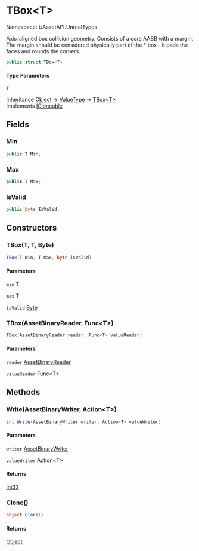# TBox&lt;T&gt;

Namespace: UAssetAPI.UnrealTypes

Axis-aligned box collision geometry. Consists of a core AABB with a margin.
 The margin should be considered physically part of the * box - it pads the faces and rounds the corners.

```csharp
public struct TBox<T>
```

#### Type Parameters

`T`<br>

Inheritance [Object](https://docs.microsoft.com/en-us/dotnet/api/system.object) → [ValueType](https://docs.microsoft.com/en-us/dotnet/api/system.valuetype) → [TBox&lt;T&gt;](./uassetapi.unrealtypes.tbox-1.md)<br>
Implements [ICloneable](https://docs.microsoft.com/en-us/dotnet/api/system.icloneable)

## Fields

### **Min**

```csharp
public T Min;
```

### **Max**

```csharp
public T Max;
```

### **IsValid**

```csharp
public byte IsValid;
```

## Constructors

### **TBox(T, T, Byte)**

```csharp
TBox(T min, T max, byte isValid)
```

#### Parameters

`min` T<br>

`max` T<br>

`isValid` [Byte](https://docs.microsoft.com/en-us/dotnet/api/system.byte)<br>

### **TBox(AssetBinaryReader, Func&lt;T&gt;)**

```csharp
TBox(AssetBinaryReader reader, Func<T> valueReader)
```

#### Parameters

`reader` [AssetBinaryReader](./uassetapi.assetbinaryreader.md)<br>

`valueReader` Func&lt;T&gt;<br>

## Methods

### **Write(AssetBinaryWriter, Action&lt;T&gt;)**

```csharp
int Write(AssetBinaryWriter writer, Action<T> valueWriter)
```

#### Parameters

`writer` [AssetBinaryWriter](./uassetapi.assetbinarywriter.md)<br>

`valueWriter` Action&lt;T&gt;<br>

#### Returns

[Int32](https://docs.microsoft.com/en-us/dotnet/api/system.int32)<br>

### **Clone()**

```csharp
object Clone()
```

#### Returns

[Object](https://docs.microsoft.com/en-us/dotnet/api/system.object)<br>
